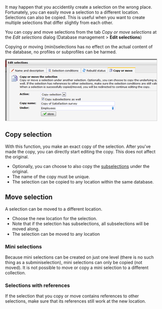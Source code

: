 It may happen that you accidentily create a selection on the wrong
place. Fortunately, you can easily move a selection to a different
location. Selections can also be copied. This is useful when you want to
create multiple selections that differ slightly from each other.

You can copy and move selections from the tab *Copy or move selections*
at the *Edit selections* dialog (Database management \> **Edit
selections**)

Copying or moving (mini)selections has no effect on the actual content
of the database, no profiles or subprofiles can be harmed.

![](images/copyormoveselection.png)

Copy selection
--------------

With this function, you make an exact copy of the selection. After
you've made the copy, you can directly start editing the copy. This does
not affect the original.

-   Optionally, you can choose to also copy the
    [subselections](./creating-subselections.en.md)
    under the original.
-   The name of the copy must be unique.
-   The selection can be copied to any location within the same
    database.

Move selection
--------------

A selection can be moved to a different location.

-   Choose the new location for the selection.
-   Note that if the selection has subselections, all subselections will
    be moved along.
-   The selection can be moved to any location

### Mini selections

Because mini selections can be created on just one level (there is no
such thing as a subminiselection), mini selections can only be copied
(not moved). It is not possible to move or copy a mini selection to a
different collection.

### Selections with references

If the selection that you copy or move contains references to other
selections, make sure that its references still work at the new
location.
